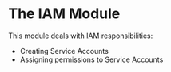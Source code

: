 # The IAM Module

This module deals with IAM responsibilities:
* Creating Service Accounts
* Assigning permissions to Service Accounts